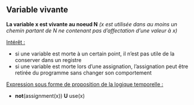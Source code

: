 ## Variable vivante

**La variable x est vivante au noeud N** *(x est utilisée dans au moins un chemin partant de N ne contenant pas d’affectation d’une valeur à x)*
    
<u>Intérêt :</u>

* si une variable est morte à un certain point, il n’est pas utile de la conserver dans un registre
* si une variable est morte lors d’une assignation, l’assignation peut être retirée du programme sans changer son comportement

<u>Expression sous forme de proposition de la logique temporelle :</u>

* __not__(assignment(x)) __U__ use(x)
